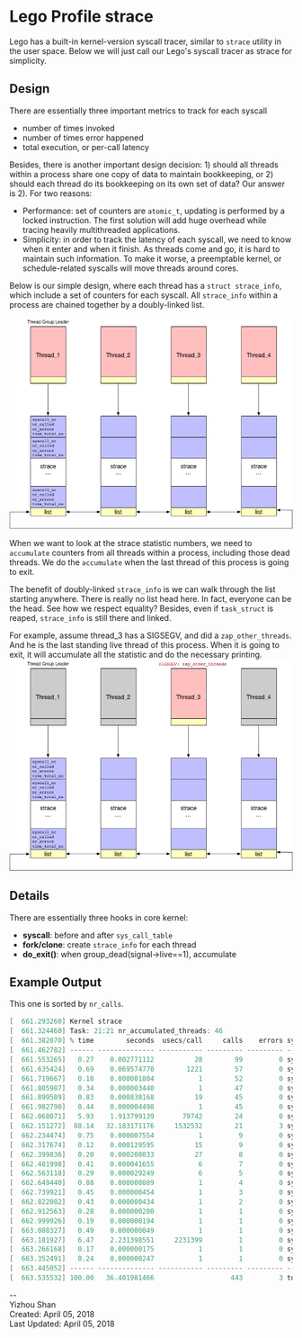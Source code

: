 # Lego Profile strace

Lego has a built-in kernel-version syscall tracer, similar to `strace` utility in the user space. Below we will just call our Lego's syscall tracer as strace for simplicity.

## Design
There are essentially three important metrics to track for each syscall

- number of times invoked
- number of times error happened
- total execution, or per-call latency

Besides, there is another important design decision: 1) should all threads within a process share one copy of data to maintain bookkeeping, or 2) should each thread do its bookkeeping on its own set of data? Our answer is 2). For two reasons:

- Performance: set of counters are `atomic_t`, updating is performed by a locked instruction. The first solution will add huge overhead while tracing heavily multithreaded applications.
- Simplicity: in order to track the latency of each syscall, we need to know when it enter and when it finish. As threads come and go, it is hard to maintain such information. To make it worse, a preemptable kernel, or schedule-related syscalls will move threads around cores.

Below is our simple design, where each thread has a `struct strace_info`, which include a set of counters for each syscall. All `strace_info` within a process are chained together by a doubly-linked list.

![img_1](strace_1.jpg)

When we want to look at the strace statistic numbers, we need to `accumulate` counters from all threads within a process, including those dead threads. We do the `accumulate` when the last thread of this process is going to exit.

The benefit of doubly-linked `strace_info` is we can walk through the list starting anywhere. There is really no list head here. In fact, everyone can be the head. See how we respect equality? Besides, even if `task_struct` is reaped, `strace_info` is still there and linked.

For example, assume thread_3 has a SIGSEGV, and did a `zap_other_threads`. And he is the last standing live thread of this process. When it is going to exit, it will accumulate all the statistic and do the necessary printing.
![img_2](strace_2.jpg)

## Details

There are essentially three hooks in core kernel:

- __syscall__: before and after `sys_call_table`
- __fork/clone__: create `strace_info` for each thread
- __do_exit()__: when group_dead(signal->live==1), accumulate

## Example Output
This one is sorted by `nr_calls`.
```c
[  661.293260] Kernel strace
[  661.324460] Task: 21:21 nr_accumulated_threads: 46
[  661.382070] % time        seconds  usecs/call     calls    errors syscall
[  661.462782] ------ -------------- ----------- --------- --------- ----------------
[  661.553265]   0.27    0.002771112          28        99         0 sys_mmap
[  661.635424]   0.69    0.069574770        1221        57         0 sys_munmap
[  661.719667]   0.18    0.000001804           1        52         0 sys_mprotect
[  661.805987]   0.34    0.000003440           1        47         0 sys_set_robust_list
[  661.899589]   0.83    0.000838168          19        45         0 sys_clone
[  661.982790]   0.44    0.000004498           1        45         0 sys_madvise
[  662.068071]   5.93    1.913799139       79742        24         0 sys_write
[  662.151272]  88.14   32.183171176     1532532        21         3 sys_futex
[  662.234474]   0.75    0.000007554           1         9         0 sys_close
[  662.317674]   0.12    0.000129595          15         9         0 sys_open
[  662.399836]   0.20    0.000208033          27         8         0 sys_read
[  662.481998]   0.41    0.000041655           6         7         0 sys_brk
[  662.563118]   0.29    0.000029249           6         5         0 sys_newfstat
[  662.649440]   0.88    0.000000889           1         4         0 sys_gettimeofday
[  662.739921]   0.45    0.000000454           1         3         0 sys_time
[  662.822082]   0.43    0.000000434           1         2         0 sys_rt_sigaction
[  662.912563]   0.28    0.000000280           1         1         0 sys_getrlimit
[  662.999926]   0.19    0.000000194           1         1         0 sys_arch_prctl
[  663.088327]   0.49    0.000000049           1         1         0 sys_set_tid_address
[  663.181927]   6.47    2.231398551     2231399         1         0 sys_execve
[  663.266168]   0.17    0.000000175           1         1         0 sys_newuname
[  663.352491]   0.24    0.000000247           1         1         0 sys_rt_sigprocmask
[  663.445052] ------ -------------- ----------- --------- --------- ----------------
[  663.535532] 100.00   36.401981466                   443         3 total
```

--  
Yizhou Shan  
Created: April 05, 2018  
Last Updated: April 05, 2018
